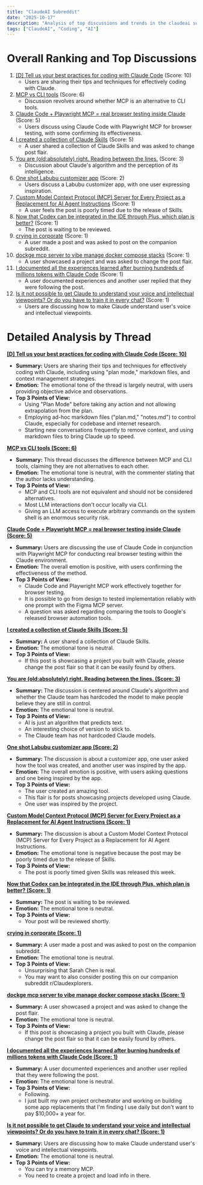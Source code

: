 ```yaml
---
title: "ClaudeAI Subreddit"
date: "2025-10-17"
description: "Analysis of top discussions and trends in the claudeai subreddit"
tags: ["ClaudeAI", "Coding", "AI"]
---
```


# Overall Ranking and Top Discussions
1.  [[D] Tell us your best practices for coding with Claude Code](https://www.reddit.com/r/ClaudeAI/comments/1o98c8f/tell_us_your_best_practices_for_coding_with/) (Score: 10)
    * Users are sharing their tips and techniques for effectively coding with Claude.
2.  [MCP vs CLI tools](https://www.reddit.com/r/ClaudeAI/comments/1o99i6y/mcp_vs_cli_tools/) (Score: 6)
    *  Discussion revolves around whether MCP is an alternative to CLI tools.
3.  [Claude Code + Playwright MCP = real browser testing inside Claude](https://www.reddit.com/r/ClaudeAI/comments/1o9afej/claude_code_playwright_mcp_real_browser_testing/) (Score: 5)
    *  Users discuss using Claude Code with Playwright MCP for browser testing, with some confirming its effectiveness.
4.  [I created a collection of Claude Skills](https://www.reddit.com/r/ClaudeAI/comments/1o944pi/i_created_a_collection_of_claude_skills/) (Score: 5)
    *  A user shared a collection of Claude Skills and was asked to change post flair.
5.  [You are (old:absolutely) right. Reading between the lines.](https://www.reddit.com/r/ClaudeAI/comments/1o94wyc/you_are_oldabsolutely_right_reading_between_the/) (Score: 3)
    *  Discussion about Claude's algorithm and the perception of its intelligence.
6.  [One shot Labubu customizer app](https://www.reddit.com/r/ClaudeAI/comments/1o986a6/one_shot_labubu_customizer_app/) (Score: 2)
    *  Users discuss a Labubu customizer app, with one user expressing inspiration.
7.  [Custom Model Context Protocol (MCP) Server for Every Project as a Replacement for AI Agent Instructions](http://gelembjuk.com/blog/post/mcp-server-replace-ai-instructions/) (Score: 1)
    *  A user feels the post is poorly timed due to the release of Skills.
8.  [Now that Codex can be integrated in the IDE through Plus, which plan is better?](https://www.reddit.com/r/ClaudeAI/comments/1o99dlc/now_that_codex_can_be_integrated_in_the_ide/) (Score: 1)
    *  The post is waiting to be reviewed.
9.  [crying in corporate](https://www.reddit.com/r/ClaudeAI/comments/1o96dcr/crying_in_corporate/) (Score: 1)
    *  A user made a post and was asked to post on the companion subreddit.
10. [dockge mcp server to vibe manage docker compose stacks](https://v.redd.it/r79qoyrpwpvf1) (Score: 1)
    *  A user showcased a project and was asked to change the post flair.
11. [I documented all the experiences learned after burning hundreds of millions tokens with Claude Code](https://i.redd.it/qvp999dehpvf1.jpeg) (Score: 1)
    *  A user documented experiences and another user replied that they were following the post.
12. [Is it not possible to get Claude to understand your voice and intellectual viewpoints? Or do you have to train it in every chat?](https://www.reddit.com/r/ClaudeAI/comments/1o9ajs8/is_it_not_possible_to_get_claude_to_understand/) (Score: 1)
    *  Users are discussing how to make Claude understand user's voice and intellectual viewpoints.

# Detailed Analysis by Thread
**[[D] Tell us your best practices for coding with Claude Code (Score: 10)](https://www.reddit.com/r/ClaudeAI/comments/1o98c8f/tell_us_your_best_practices_for_coding_with/)**
*   **Summary:** Users are sharing their tips and techniques for effectively coding with Claude, including using "plan mode," markdown files, and context management strategies.
*   **Emotion:** The emotional tone of the thread is largely neutral, with users providing objective advice and observations.
*   **Top 3 Points of View:**
    *   Using "Plan Mode" before taking any action and not allowing extrapolation from the plan.
    *   Employing ad-hoc markdown files ("plan.md," "notes.md") to control Claude, especially for codebase and internet research.
    *   Starting new conversations frequently to remove context, and using markdown files to bring Claude up to speed.

**[MCP vs CLI tools (Score: 6)](https://www.reddit.com/r/ClaudeAI/comments/1o99i6y/mcp_vs_cli_tools/)**
*   **Summary:** This thread discusses the difference between MCP and CLI tools, claiming they are not alternatives to each other.
*   **Emotion:** The emotional tone is neutral, with the commenter stating that the author lacks understanding.
*   **Top 3 Points of View:**
    *   MCP and CLI tools are not equivalent and should not be considered alternatives.
    *   Most LLM interactions don't occur locally via CLI.
    *   Giving an LLM access to execute arbitrary commands on the system shell is an enormous security risk.

**[Claude Code + Playwright MCP = real browser testing inside Claude (Score: 5)](https://www.reddit.com/r/ClaudeAI/comments/1o9afej/claude_code_playwright_mcp_real_browser_testing/)**
*   **Summary:** Users are discussing the use of Claude Code in conjunction with Playwright MCP for conducting real browser testing within the Claude environment.
*   **Emotion:** The overall emotion is positive, with users confirming the effectiveness of the method.
*   **Top 3 Points of View:**
    *   Claude Code and Playwright MCP work effectively together for browser testing.
    *   It is possible to go from design to tested implementation reliably with one prompt with the Figma MCP server.
    *   A question was asked regarding comparing the tools to Google's released browser automation tools.

**[I created a collection of Claude Skills (Score: 5)](https://www.reddit.com/r/ClaudeAI/comments/1o944pi/i_created_a_collection_of_claude_skills/)**
*   **Summary:** A user shared a collection of Claude Skills.
*   **Emotion:** The emotional tone is neutral.
*   **Top 3 Points of View:**
    *   If this post is showcasing a project you built with Claude, please change the post flair so that it can be easily found by others.

**[You are (old:absolutely) right. Reading between the lines. (Score: 3)](https://www.reddit.com/r/ClaudeAI/comments/1o94wyc/you_are_oldabsolutely_right_reading_between_the/)**
*   **Summary:** The discussion is centered around Claude's algorithm and whether the Claude team has hardcoded the model to make people believe they are still in control.
*   **Emotion:** The emotional tone is neutral.
*   **Top 3 Points of View:**
    *   AI is just an algorithm that predicts text.
    *   An interesting choice of version to stick to.
    *   The Claude team has not hardcoded Claude models.

**[One shot Labubu customizer app (Score: 2)](https://www.reddit.com/r/ClaudeAI/comments/1o986a6/one_shot_labubu_customizer_app/)**
*   **Summary:** The discussion is about a customizer app, one user asked how the tool was created, and another user was inspired by the app.
*   **Emotion:** The overall emotion is positive, with users asking questions and one being inspired by the app.
*   **Top 3 Points of View:**
    *   The user created an amazing tool.
    *   This flair is for posts showcasing projects developed using Claude.
    *   One user was inspired by the project.

**[Custom Model Context Protocol (MCP) Server for Every Project as a Replacement for AI Agent Instructions (Score: 1)](http://gelembjuk.com/blog/post/mcp-server-replace-ai-instructions/)**
*   **Summary:** The discussion is about a Custom Model Context Protocol (MCP) Server for Every Project as a Replacement for AI Agent Instructions.
*   **Emotion:** The emotional tone is negative because the post may be poorly timed due to the release of Skills.
*   **Top 3 Points of View:**
    *   The post is poorly timed given Skills was released this week.

**[Now that Codex can be integrated in the IDE through Plus, which plan is better? (Score: 1)](https://www.reddit.com/r/ClaudeAI/comments/1o99dlc/now_that_codex_can_be_integrated_in_the_ide/)**
*   **Summary:** The post is waiting to be reviewed.
*   **Emotion:** The emotional tone is neutral.
*   **Top 3 Points of View:**
    *   Your post will be reviewed shortly.

**[crying in corporate (Score: 1)](https://www.reddit.com/r/ClaudeAI/comments/1o96dcr/crying_in_corporate/)**
*   **Summary:** A user made a post and was asked to post on the companion subreddit.
*   **Emotion:** The emotional tone is neutral.
*   **Top 3 Points of View:**
    *   Unsurprising that Sarah Chen is real.
    *   You may want to also consider posting this on our companion subreddit r/Claudexplorers.

**[dockge mcp server to vibe manage docker compose stacks (Score: 1)](https://v.redd.it/r79qoyrpwpvf1)**
*   **Summary:** A user showcased a project and was asked to change the post flair.
*   **Emotion:** The emotional tone is neutral.
*   **Top 3 Points of View:**
    *   If this post is showcasing a project you built with Claude, please change the post flair so that it can be easily found by others.

**[I documented all the experiences learned after burning hundreds of millions tokens with Claude Code (Score: 1)](https://i.redd.it/qvp999dehpvf1.jpeg)**
*   **Summary:** A user documented experiences and another user replied that they were following the post.
*   **Emotion:** The emotional tone is neutral.
*   **Top 3 Points of View:**
    *   Following.
    *   I just built my own project orchestrator and working on building some app replacements that I'm finding I use daily but don't want to pay $10,000+ a year for.

**[Is it not possible to get Claude to understand your voice and intellectual viewpoints? Or do you have to train it in every chat? (Score: 1)](https://www.reddit.com/r/ClaudeAI/comments/1o9ajs8/is_it_not_possible_to_get_claude_to_understand/)**
*   **Summary:** Users are discussing how to make Claude understand user's voice and intellectual viewpoints.
*   **Emotion:** The emotional tone is neutral.
*   **Top 3 Points of View:**
    *   You can try a memory MCP.
    *   You need to create a project and load info in there.
